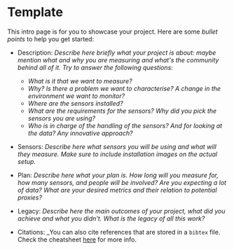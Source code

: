 # Template

This intro page is for you to showcase your project. Here are some _bullet points_ to help you get started:

* Description: _Describe here briefly what your project is about: maybe mention what and why you are measuring and what's the community behind all of it. Try to answer the following questions:_
	+ _What is it that we want to measure?_
	+ _Why? Is there a problem we want to characterise? A change in the environment we want to monitor?_
	+ _Where are the sensors installed?_
	+ _What are the requirements for the sensors? Why did you pick the sensors you are using?_
	+ _Who is in charge of the handling of the sensors? And for looking at the data? Any innovative approach?_

* Sensors: _Describe here what sensors you will be using and what will they measure. Make sure to include installation images on the actual setup._

* Plan: _Describe here what your plan is. How long will you measure for, how many sensors, and people will be involved? Are you expecting a lot of data? What are your desired metrics and their relation to potential proxies?_
 
* Legacy: _Describe here the main outcomes of your project, what did you achieve and what you didn't. What is the legacy of all this work?_

* Citations: _You can also cite references that are stored in a `bibtex` file. Check the cheatsheet [here](https://jupyterbook.org/en/stable/tutorials/references.html#create-a-citation) for more info.